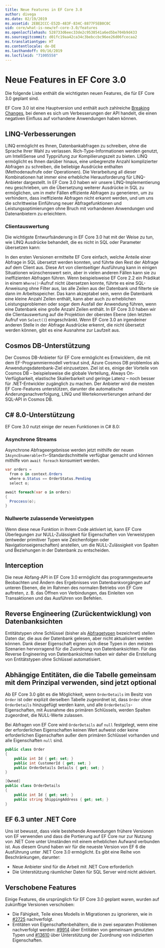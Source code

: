 ```yaml
---
title: Neue Features in EF Core 3.0
author: divega
ms.date: 02/19/2019
ms.assetid: 2EBE2CCC-E52D-483F-834C-8877F5EB0C0C
uid: core/what-is-new/ef-core-3.0/features
ms.openlocfilehash: 528733d6eec33de2c9538541a6ed5be704b9d433
ms.sourcegitcommit: d01fc19aa42ca34c3bebccbc96ee26d06fcecaa2
ms.translationtype: HT
ms.contentlocale: de-DE
ms.lasthandoff: 09/16/2019
ms.locfileid: "71005558"
---
```

# <a name="new-features-included-in-ef-core-30"></a>Neue Features in EF Core 3.0

Die folgende Liste enthält die wichtigsten neuen Features, die für EF Core 3.0 geplant sind.

EF Core 3.0 ist eine Hauptversion und enthält auch zahlreiche [Breaking Changes](xref:core/what-is-new/ef-core-3.0/breaking-changes), bei denen es sich um Verbesserungen der API handelt, die einen negativen Einfluss auf vorhandene Anwendungen haben können.  

## <a name="linq-improvements"></a>LINQ-Verbesserungen 

LINQ ermöglicht es Ihnen, Datenbankabfragen zu schreiben, ohne die Sprache Ihrer Wahl zu verlassen. Rich-Type-Informationen werden genutzt, um IntelliSense und Typprüfung zur Kompilierungszeit zu bieten.
LINQ ermöglicht es Ihnen darüber hinaus, eine unbegrenzte Anzahl komplizierter Abfragen zu schreiben, die beliebige Ausdrücke enthalten (Methodenaufrufe oder Operationen).
Die Verarbeitung all dieser Kombinationen hat immer eine erhebliche Herausforderung für LINQ-Anbieter dargestellt.
In EF Core 3.0 haben wir unsere LINQ-Implementierung neu geschrieben, um die Übersetzung weiterer Ausdrücke in SQL zu ermöglichen, um in mehr Fällen effiziente Abfragen zu generieren, um zu verhindern, dass ineffiziente Abfragen nicht erkannt werden, und um uns die schrittweise Einführung neuer Abfragefunktionen und Leistungsoptimierungen ohne Bruch mit vorhandenen Anwendungen und Datenanbietern zu erleichtern.

### <a name="client-evaluation"></a>Clientauswertung

Die wichtigste Entwurfsänderung in EF Core 3.0 hat mit der Weise zu tun, wie LINQ Ausdrücke behandelt, die es nicht in SQL oder Parameter übersetzen kann:

In den ersten Versionen ermittelte EF Core einfach, welche Anteile einer Abfrage in SQL übersetzt werden konnten, und führte den Rest der Abfrage auf dem Client aus.
Diese Art von clientseitiger Ausführung kann in einigen Situationen wünschenswert sein, aber in vielen anderen Fällen kann sie zu ineffizienten Abfragen führen.
Wenn beispielsweise EF Core 2.2 ein Prädikat in einem `Where()`-Aufruf nicht übersetzen konnte, führte es eine SQL-Anweisung ohne Filter aus, las alle Zeilen aus der Datenbank und filterte sie dann im Arbeitsspeicher.
Das kann akzeptabel sein, wenn die Datenbank eine kleine Anzahl Zeilen enthält, kann aber auch zu erheblichen Leistungsproblemen oder sogar dem Ausfall der Anwendung führen, wenn eine Datenbank eine große Anzahl Zeilen enthält.
In EF Core 3.0 haben wir die Clientauswertung auf die Projektion der obersten Ebene (den letzten Aufruf von `Select()`) eingeschränkt.
Wenn EF Core 3.0 an irgendeiner anderen Stelle in der Abfrage Ausdrücke erkennt, die nicht übersetzt werden können, gibt es eine Ausnahme zur Laufzeit aus.

## <a name="cosmos-db-support"></a>Cosmos DB-Unterstützung 

Der Cosmos DB-Anbieter für EF Core ermöglicht es Entwicklern, die mit dem EF-Programmiermodell vertraut sind, Azure Cosmos DB problemlos als Anwendungsdatenbank-Ziel einzusetzen.
Ziel ist es, einige der Vorteile von Cosmos DB – beispielsweise die globale Verteilung, Always On-Verfügbarkeit, elastische Skalierbarkeit und geringe Latenz – noch besser für .NET-Entwickler zugänglich zu machen.
Der Anbieter wird die meisten EF Core-Features unterstützen, darunter die automatische Änderungsnachverfolgung, LINQ und Wertekonvertierungen anhand der SQL-API in Cosmos DB.

## <a name="c-80-support"></a>C# 8.0-Unterstützung

EF Core 3.0 nutzt einige der neuen Funktionen in C# 8.0:

### <a name="asynchronous-streams"></a>Asynchrone Streams

Asynchrone Abfrageergebnisse werden jetzt mithilfe der neuen `IAsyncEnumerable<T>`-Standardschnittelle verfügbar gemacht und können mithilfe von `await foreach` konsumiert werden.

``` csharp
var orders = 
  from o in context.Orders
  where o.Status == OrderStatus.Pending
  select o;

await foreach(var o in orders)
{
  Proccess(o);
} 
```

### <a name="nullable-reference-types"></a>Nullwerte zulassende Verweistypen 

Wenn diese neue Funktion in Ihrem Code aktiviert ist, kann EF Core Überlegungen zur NULL-Zulässigkeit für Eigenschaften von Verweistypen (entweder primitiver Typen wie Zeichenfolgen oder Navigationseigenschaften) anstellen, um die NULL-Zulässigkeit von Spalten und Beziehungen in der Datenbank zu entscheiden.

## <a name="interception"></a>Interception

Die neue Abfang-API in EF Core 3.0 ermöglicht das programmgesteuerte Beobachten und Ändern des Ergebnisses von Datenbankvorgängen auf unteren Ebenen, die im Rahmen des normalen Betriebs von EF Core auftreten, z. B. das Öffnen von Verbindungen, das Einleiten von Transaktionen und das Ausführen von Befehlen. 

## <a name="reverse-engineering-of-database-views"></a>Reverse Engineering (Zurückentwicklung) von Datenbanksichten

Entitätstypen ohne Schlüssel (bisher als [Abfragetypen](xref:core/modeling/query-types) bezeichnet) stellen Daten dar, die aus der Datenbank gelesen, aber nicht aktualisiert werden können.
Dank dieser Eigenschaft eignen sich diese Typen in den meisten Szenarien hervorragend für die Zuordnung von Datenbanksichten. Für das Reverse Engineering von Datenbanksichten haben wir daher die Erstellung von Entitätstypen ohne Schlüssel automatisiert.

## <a name="dependent-entities-sharing-the-table-with-the-principal-are-now-optional"></a>Abhängige Entitäten, die die Tabelle gemeinsam mit dem Prinzipal verwenden, sind jetzt optional

Ab EF Core 3.0 gibt es die Möglichkeit, wenn `OrderDetails` im Besitz von `Order` ist oder explizit derselben Tabelle zugeordnet ist, dass `Order` ohne `OrderDetails` hinzugefügt werden kann, und alle `OrderDetails`-Eigenschaften, mit Ausnahme des primären Schlüssels, werden Spalten zugeordnet, die NULL-Werte zulassen.

Bei Abfragen von EF Core wird `OrderDetails` auf `null` festgelegt, wenn eine der erforderlichen Eigenschaften keinen Wert aufweist oder keine erforderlichen Eigenschaften außer dem primären Schlüssel vorhanden und alle Eigenschaften `null` sind.

``` csharp
public class Order
{
    public int Id { get; set; }
    public int CustomerId { get; set; }
    public OrderDetails Details { get; set; }
}

[Owned]
public class OrderDetails
{
    public int Id { get; set; }
    public string ShippingAddress { get; set; }
}
```

## <a name="ef-63-on-net-core"></a>EF 6.3 unter .NET Core

Uns ist bewusst, dass viele bestehende Anwendungen frühere Versionen von EF verwenden und dass die Portierung auf EF Core nur zur Nutzung von .NET Core unter Umständen mit einem erheblichen Aufwand verbunden ist.
Aus diesem Grund haben wir für die neueste Version von EF 6 die Ausführung unter .NET Core 3.0 ermöglicht.
Es gibt eine Reihe von Beschränkungen, darunter:
- Neue Anbieter sind für die Arbeit mit .NET Core erforderlich
- Die Unterstützung räumlicher Daten für SQL Server wird nicht aktiviert.

## <a name="postponed-features"></a>Verschobene Features

Einige Features, die ursprünglich für EF Core 3.0 geplant waren, wurden auf zukünftige Versionen verschoben: 

- Die Fähigkeit, Teile eines Modells in Migrationen zu ignorieren, wie in [#2725](https://github.com/aspnet/EntityFrameworkCore/issues/2725) nachverfolgt.
- Entitäten von Eigenschaftenbehältern, die in zwei separaten Problemen nachverfolgt werden: [#9914](https://github.com/aspnet/EntityFrameworkCore/issues/9914) über Entitäten von gemeinsam genutzten Typen und [#13610](https://github.com/aspnet/EntityFrameworkCore/issues/13610) über Unterstützung der Zuordnung von indizierten Eigenschaften.
